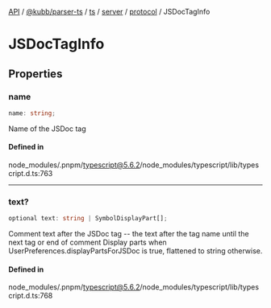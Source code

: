 [API](../../../../../../../../../packages.md) / [@kubb/parser-ts](../../../../../../../index.md) / [ts](../../../../../index.md) / [server](../../../index.md) / [protocol](../index.md) / JSDocTagInfo

# JSDocTagInfo

## Properties

### name

```ts
name: string;
```

Name of the JSDoc tag

#### Defined in

node\_modules/.pnpm/typescript@5.6.2/node\_modules/typescript/lib/typescript.d.ts:763

***

### text?

```ts
optional text: string | SymbolDisplayPart[];
```

Comment text after the JSDoc tag -- the text after the tag name until the next tag or end of comment
Display parts when UserPreferences.displayPartsForJSDoc is true, flattened to string otherwise.

#### Defined in

node\_modules/.pnpm/typescript@5.6.2/node\_modules/typescript/lib/typescript.d.ts:768
